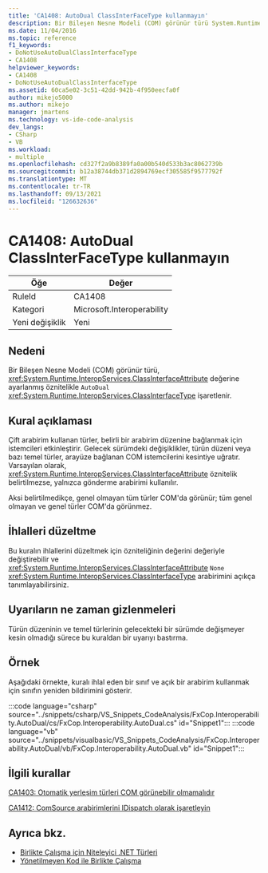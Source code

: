 ```yaml
---
title: 'CA1408: AutoDual ClassInterFaceType kullanmayın'
description: Bir Bileşen Nesne Modeli (COM) görünür türü System.Runtime.InteropServices.ClassInterfaceAttribute özniteliği System.Runtime.InteropServices.ClassInterfaceType'ın AutoDual değerine ayarlanmış olarak işaretlenir.
ms.date: 11/04/2016
ms.topic: reference
f1_keywords:
- DoNotUseAutoDualClassInterfaceType
- CA1408
helpviewer_keywords:
- CA1408
- DoNotUseAutoDualClassInterfaceType
ms.assetid: 60ca5e02-3c51-42dd-942b-4f950eecfa0f
author: mikejo5000
ms.author: mikejo
manager: jmartens
ms.technology: vs-ide-code-analysis
dev_langs:
- CSharp
- VB
ms.workload:
- multiple
ms.openlocfilehash: cd327f2a9b8389fa0a00b540d533b3ac8062739b
ms.sourcegitcommit: b12a38744db371d2894769ecf305585f9577792f
ms.translationtype: MT
ms.contentlocale: tr-TR
ms.lasthandoff: 09/13/2021
ms.locfileid: "126632636"
---
```

# <a name="ca1408-do-not-use-autodual-classinterfacetype"></a>CA1408: AutoDual ClassInterFaceType kullanmayın

|Öğe|Değer|
|-|-|
|RuleId|CA1408|
|Kategori|Microsoft.Interoperability|
|Yeni değişiklik|Yeni|

## <a name="cause"></a>Nedeni
Bir Bileşen Nesne Modeli (COM) görünür türü, <xref:System.Runtime.InteropServices.ClassInterfaceAttribute> değerine ayarlanmış öznitelikle `AutoDual` <xref:System.Runtime.InteropServices.ClassInterfaceType> işaretlenir.

## <a name="rule-description"></a>Kural açıklaması
Çift arabirim kullanan türler, belirli bir arabirim düzenine bağlanmak için istemcileri etkinleştirir. Gelecek sürümdeki değişiklikler, türün düzeni veya bazı temel türler, arayüze bağlanan COM istemcilerini kesintiye uğratır. Varsayılan olarak, <xref:System.Runtime.InteropServices.ClassInterfaceAttribute> öznitelik belirtilmezse, yalnızca gönderme arabirimi kullanılır.

Aksi belirtilmedikçe, genel olmayan tüm türler COM'da görünür; tüm genel olmayan ve genel türler COM'da görünmez.

## <a name="how-to-fix-violations"></a>İhlalleri düzeltme
Bu kuralın ihlallerini düzeltmek için özniteliğinin değerini değeriyle değiştirebilir ve <xref:System.Runtime.InteropServices.ClassInterfaceAttribute> `None` <xref:System.Runtime.InteropServices.ClassInterfaceType> arabirimini açıkça tanımlayabilirsiniz.

## <a name="when-to-suppress-warnings"></a>Uyarıların ne zaman gizlenmeleri
Türün düzeninin ve temel türlerinin gelecekteki bir sürümde değişmeyer kesin olmadığı sürece bu kuraldan bir uyarıyı bastırma.

## <a name="example"></a>Örnek
Aşağıdaki örnekte, kuralı ihlal eden bir sınıf ve açık bir arabirim kullanmak için sınıfın yeniden bildirimini gösterir.

:::code language="csharp" source="../snippets/csharp/VS_Snippets_CodeAnalysis/FxCop.Interoperability.AutoDual/cs/FxCop.Interoperability.AutoDual.cs" id="Snippet1":::
:::code language="vb" source="../snippets/visualbasic/VS_Snippets_CodeAnalysis/FxCop.Interoperability.AutoDual/vb/FxCop.Interoperability.AutoDual.vb" id="Snippet1":::

## <a name="related-rules"></a>İlgili kurallar
[CA1403: Otomatik yerleşim türleri COM görünebilir olmamalıdır](../code-quality/ca1403.md)

[CA1412: ComSource arabirimlerini IDispatch olarak işaretleyin](../code-quality/ca1412.md)

## <a name="see-also"></a>Ayrıca bkz.

- [Birlikte Çalışma için Niteleyici .NET Türleri](/dotnet/framework/interop/qualifying-net-types-for-interoperation)
- [Yönetilmeyen Kod ile Birlikte Çalışma](/dotnet/framework/interop/index)
